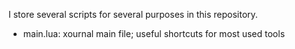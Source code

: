 I store several scripts for several purposes in this repository.

- main.lua: xournal main file; useful shortcuts for most used tools

